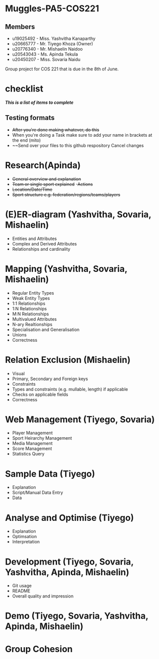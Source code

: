 # Muggles-PA5-COS221
## Members
- u19025492 - Miss. Yashvitha Kanaparthy
- u20665777 - Mr. Tiyego Khoza (Owner)
- u20776340 - Mr. Mishaelin Naidoo
- u20543043 - Ms. Apinda Tekula
- u20450207 - Miss. Sovaria Naidu 

Group project for COS 221 that is due in the 8th of June.

# checklist
***This is a list of items to complete***

## Testing formats
- ~~After you're done making whatever, do this~~
- When you're doing a Task make sure to add your name in brackets at the end (mito)
- ~~Send over your files to this github respository
Cancel changes
# Research(Apinda)
- ~~General overview  and explanation~~
- ~~Team or single sport explained~~
-~~Actions~~
- ~~Location/Date/Time~~
- ~~Sport structure e.g. federation/regions/teams/players~~

# (E)ER-diagram (Yashvitha, Sovaria, Mishaelin)
- Entities and Attributes
- Complex and Derived Attributes
- Relationships and cardinality

# Mapping (Yashvitha, Sovaria, Mishaelin)
- Regular Entity Types
- Weak Entity Types
- 1:1 Relationships
- 1:N Relationships
- M:N Relationships
- Multivalued Attributes
- N-ary Realtionships
- Specialisation and Generalisation
- Unions
- Correctness

# Relation Exclusion (Mishaelin)
- Visual
- Primary, Secondary and Foreign keys
- Constraints
- Types and constraints (e.g. mullable, length) if applicable
- Checks on applicable fields
- Correctness

# Web Management (Tiyego, Sovaria)
- Player Management
- Sport Heirarchy Management
- Media Management
- Score Management
- Statistics Query

# Sample Data (Tiyego)
- Explanation
- Script/Manual Data Entry
- Data

# Analyse and Optimise (Tiyego)
- Explanation
- Optimsation
- Interpretation

# Development (Tiyego, Sovaria, Yashvitha, Apinda, Mishaelin)
- Git usage
- README
- Overall quality and impression

# Demo (Tiyego, Sovaria, Yashvitha, Apinda, Mishaelin)
# Group Cohesion
